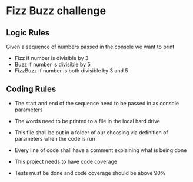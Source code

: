 # Fizz Buzz challenge

## Logic Rules

Given a sequence of numbers passed in the console we want to print
- Fizz if number is divisible by 3
- Buzz if number is divisible by 5
- FizzBuzz if number is both divisible by 3 and 5

## Coding Rules

- The start and end of the sequence need to be passed in as console parameters
- The words need to be printed to a file in the local hard drive
- This file shall be put in a folder of our choosing via definition of parameters when the code is run

- Every line of code shall have a comment explaining what is being done
- This project needs to have code coverage
- Tests must be done and code coverage should be above 90%
